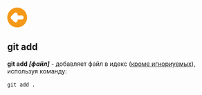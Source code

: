 [![Содержание](./image/arrow.png)](./readme.md "Содержание")


## git add

**git add *[файл]*** - добавляет файл в идекс ([кроме игнориуемых](./.gitignore)), используя команду:

```
git add .
```
